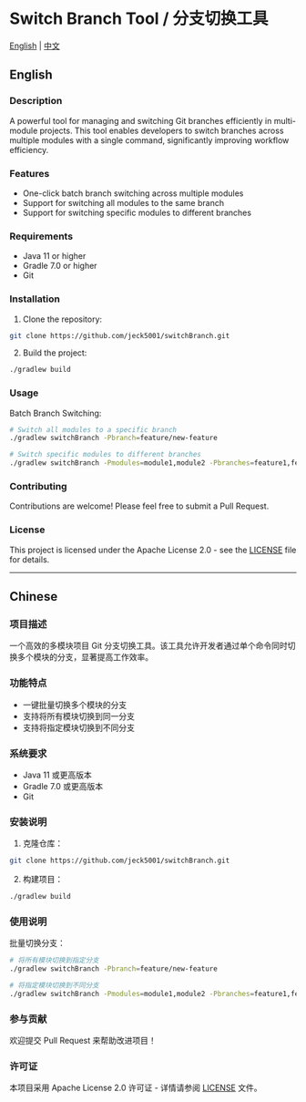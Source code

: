 # Switch Branch Tool / 分支切换工具

[English](#english) | [中文](#chinese)

## English

### Description
A powerful tool for managing and switching Git branches efficiently in multi-module projects. This tool enables developers to switch branches across multiple modules with a single command, significantly improving workflow efficiency.

### Features
- One-click batch branch switching across multiple modules
- Support for switching all modules to the same branch
- Support for switching specific modules to different branches

### Requirements
- Java 11 or higher
- Gradle 7.0 or higher
- Git

### Installation
1. Clone the repository:
```bash
git clone https://github.com/jeck5001/switchBranch.git
```

2. Build the project:
```bash
./gradlew build
```

### Usage
Batch Branch Switching:
```bash
# Switch all modules to a specific branch
./gradlew switchBranch -Pbranch=feature/new-feature

# Switch specific modules to different branches
./gradlew switchBranch -Pmodules=module1,module2 -Pbranches=feature1,feature2
```

### Contributing
Contributions are welcome! Please feel free to submit a Pull Request.

### License
This project is licensed under the Apache License 2.0 - see the [LICENSE](LICENSE) file for details.

---

## Chinese

### 项目描述
一个高效的多模块项目 Git 分支切换工具。该工具允许开发者通过单个命令同时切换多个模块的分支，显著提高工作效率。

### 功能特点
- 一键批量切换多个模块的分支
- 支持将所有模块切换到同一分支
- 支持将指定模块切换到不同分支

### 系统要求
- Java 11 或更高版本
- Gradle 7.0 或更高版本
- Git

### 安装说明
1. 克隆仓库：
```bash
git clone https://github.com/jeck5001/switchBranch.git
```

2. 构建项目：
```bash
./gradlew build
```

### 使用说明
批量切换分支：
```bash
# 将所有模块切换到指定分支
./gradlew switchBranch -Pbranch=feature/new-feature

# 将指定模块切换到不同分支
./gradlew switchBranch -Pmodules=module1,module2 -Pbranches=feature1,feature2
```

### 参与贡献
欢迎提交 Pull Request 来帮助改进项目！

### 许可证
本项目采用 Apache License 2.0 许可证 - 详情请参阅 [LICENSE](LICENSE) 文件。 
